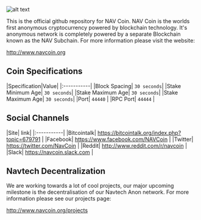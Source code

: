 ![alt text](https://raw.githubusercontent.com/navcoindev/navcoin-media/master/logo/logo-extended.png "Logo text 2")

This is the official github repository for NAV Coin. NAV Coin is the worlds first anonymous cryptocurrency powered by blockchain technology. It's anonymous network is completely powered by a separate Blockchain known as the NAV Subchain. For more information please visit the website:

http://www.navcoin.org

## Coin Specifications

|Specification|Value|
|:-----------|
|Block Spacing| `30 seconds`|
|Stake Minimum Age| `30 seconds`|
|Stake Maximum Age| `30 seconds`|
|Stake Maximum Age| `30 seconds`|
|Port| `44440` |
|RPC Port| `44444` |

## Social Channels

|Site| link|
|:-----------|
|Bitcointalk| https://bitcointalk.org/index.php?topic=679791 |
|Facebook| https://www.facebook.com/NAVCoin |
|Twitter| https://twitter.com/NavCoin |
|Reddit| http://www.reddit.com/r/navcoin |
|Slack| https://navcoin.slack.com |

## Navtech Decentralization

We are working towards a lot of cool projects, our major upcoming milestone is the decentralisation of our Navtech Anon network. For more information please see our projects page:

http://www.navcoin.org/projects
